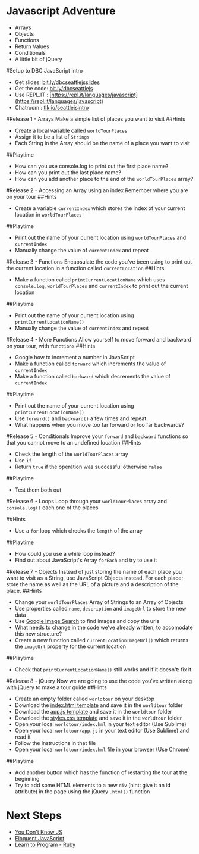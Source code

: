 # Javascript Adventure

* Arrays
* Objects
* Functions
* Return Values
* Conditionals
* A little bit of jQuery

#Setup to DBC JavaScript Intro

* Get slides: [bit.ly/dbcseattlejsslides](http://bit.ly/dbcseattlejsslides )
* Get the code: [bit.ly/dbcseattlejs](http://bit.ly/dbcseattlejs)
* Use REPL.IT : [https://repl.it/languages/javascript](https://repl.it/languages/javascript)
* Chatroom : [tlk.io/seattlejsintro](https://tlk.io/seattlejsintro)

#Release 1 - Arrays
Make a simple list of places you want to visit 
##Hints
+ Create a local variable called ``worldTourPlaces``
+ Assign it to be a list of ``Strings`` 
+ Each String in the Array should be the name of a place you want to visit

##Playtime
+ How can you use console.log to print out the first place name?
+ How can you print out the last place name?
+ How can you add another place to the end of the ``worldTourPlaces`` array?

#Release 2 - Accessing an Array using an index
Remember where you are on your tour
##Hints
+ Create a variable ``currentIndex`` which stores the index of your current location in ``worldTourPlaces`` 

##Playtime
+ Print out the name of your current location using ``worldTourPlaces`` and ``currentIndex``
+ Manually change the value of ``currentIndex`` and repeat

#Release 3 - Functions
Encapsulate the code you've been using to print out the current location in a function called ``currentLocation``
##Hints
+ Make a function called ``printCurrentLocationName`` which uses ``console.log``, ``worldTourPlaces`` and ``currentIndex`` to print out the current location

##Playtime
+ Print out the name of your current location using ``printCurrentLocationName()``
+ Manually change the value of ``currentIndex`` and repeat

#Release 4 - More Functions
Allow yourself to move forward and backward on your tour, with ``function``s
##Hints
+ Google how to increment a number in JavaScript
+ Make a function called ``forward`` which increments the value of ``currentIndex``
+ Make a function called ``backward`` which decrements the value of ``currentIndex``

##Playtime
+ Print out the name of your current location using ``printCurrentLocationName()``
+ Use ``forward()`` and ``backward()`` a few times and repeat
+ What happens when you move too far forward or too far backwards?

#Release 5 - Conditionals
Improve your ``forward`` and ``backward`` functions so that you cannot move to an undefined location
##Hints
+ Check the length of the ``worldTourPlaces`` array
+ Use ``if``
+ Return ``true`` if the operation was successful otherwise ``false``

##Playtime
+ Test them both out

#Release 6 - Loops
Loop through your ``worldTourPlaces`` array and ``console.log()`` each one of the places

##Hints
+ Use a ``for`` loop which checks the ``length`` of the array

##Playtime
+ How could you use a while loop instead?
+ Find out about JavaScript's Array ``forEach`` and try to use it


#Release 7 - Objects
Instead of just storing the name of each place you want to visit as a String, use JavaScript Objects instead. For each place; store the name as well as the URL of a picture and a description of the place.
##Hints
+ Change your ``worldTourPlaces`` Array of Strings to an Array of Objects
+ Use properties called ``name``, ``description`` and ``imageUrl`` to store the new data
+ Use [Google Image Search](https://www.google.com/search?q=tower+bridge&tbm=isch) to find images and copy the urls
+ What needs to change in the code we've already written, to accomodate this new structure?
+ Create a new function called ``currentLocationImageUrl()`` which returns the ``imageUrl`` property for the current location

##Playtime
+ Check that ``printCurrentLocationName()`` still works and if it doesn't:  fix it

#Release 8 - jQuery
Now we are going to use the code you've written along with jQuery to make a tour guide
##Hints
+ Create an empty folder called ``worldtour`` on your desktop
+ Download the [index.html template](https://raw.githubusercontent.com/stujo/javascript-adventure/master/project/index.html) and save it in the ``worldtour`` folder
+ Download the [app.js template](https://raw.githubusercontent.com/stujo/javascript-adventure/master/project/app.js) and save it in the ``worldtour`` folder
+ Download the [styles.css template](https://raw.githubusercontent.com/stujo/javascript-adventure/master/project/styles.css) and save it in the ``worldtour`` folder
+ Open your local ``worldtour/index.hml`` in your text editor (Use Sublime)
+ Open your local ``worldtour/app.js`` in your text editor (Use Sublime) and read it
+ Follow the instructions in that file
+ Open your local ``worldtour/index.hml`` file in your browser (Use Chrome)

##Playtime
+ Add another button which has the function of restarting the tour at the beginning
+ Try to add some HTML elements to a new ``div`` (hint: give it an id attribute) in the page using the jQuery ``.html()`` function

# Next Steps

* [You Don't Know JS](https://github.com/getify/You-Dont-Know-JS)
* [Eloquent JavaScript](http://eloquentjavascript.net/)
* [Learn to Program - Ruby](https://pine.fm/LearnToProgram/chap_06.html)
